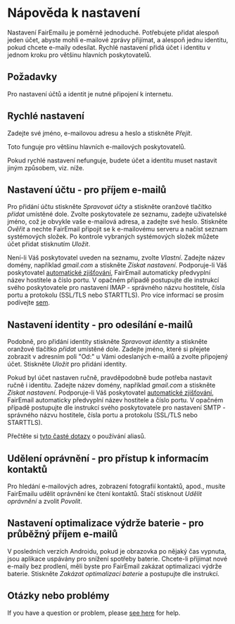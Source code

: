 # Nápověda k nastavení

Nastavení FairEmailu je poměrně jednoduché. Potřebujete přidat alespoň jeden účet, abyste mohli e-mailové zprávy přijímat, a alespoň jednu identitu, pokud chcete e-maily odesílat. Rychlé nastavení přidá účet i identitu v jednom kroku pro většinu hlavních poskytovatelů.

## Požadavky

Pro nastavení účtů a identit je nutné připojení k internetu.

## Rychlé nastavení

Zadejte své jméno, e-mailovou adresu a heslo a stiskněte *Přejít*.

Toto funguje pro většinu hlavních e-mailových poskytovatelů.

Pokud rychlé nastavení nefunguje, budete účet a identitu muset nastavit jiným způsobem, viz. níže.

## Nastavení účtu - pro příjem e-mailů

Pro přidání účtu stiskněte *Spravovat účty* a stiskněte oranžové tlačítko *přidat* umístěné dole. Zvolte poskytovatele ze seznamu, zadejte uživatelské jméno, což je obvykle vaše e-mailová adresa, a zadejte své heslo. Stiskněte *Ověřit* a nechte FairEmail připojit se k e-mailovému serveru a načíst seznam systémových složek. Po kontrole vybraných systémových složek můžete účet přidat stisknutím *Uložit*.

Není-li Váš poskytovatel uveden na seznamu, zvolte *Vlastní*. Zadejte název domény, například *gmail.com* a stiskněte *Získat nastavení*. Podporuje-li Váš poskytovatel [automatické zjišťování](https://tools.ietf.org/html/rfc6186), FairEmail automaticky předvyplní název hostitele a číslo portu. V opačném případě postupujte dle instrukcí svého poskytovatele pro nastavení IMAP - správného názvu hostitele, čísla portu a protokolu (SSL/TLS nebo STARTTLS). Pro více informací se prosím podívejte [sem](https://github.com/M66B/FairEmail/blob/master/FAQ.md#authorizing-accounts).

## Nastavení identity - pro odesílání e-mailů

Podobně, pro přidání identity stiskněte *Spravovat identity* a stiskněte oranžové tlačítko *přidat* umístěné dole. Zadejte jméno, které si přejete zobrazit v adresním poli "Od:" u Vámi odeslaných e-mailů a zvolte připojený účet. Stiskněte *Uložit* pro přidání identity.

Pokud byl účet nastaven ručně, pravděpodobně bude potřeba nastavit ručně i identitu. Zadejte název domény, například *gmail.com* a stiskněte *Získat nastavení*. Podporuje-li Váš poskytovatel [automatické zjišťování](https://tools.ietf.org/html/rfc6186), FairEmail automaticky předvyplní název hostitele a číslo portu. V opačném případě postupujte dle instrukcí svého poskytovatele pro nastavení SMTP - správného názvu hostitele, čísla portu a protokolu (SSL/TLS nebo STARTTLS).

Přečtěte si [tyto časté dotazy](https://github.com/M66B/FairEmail/blob/master/FAQ.md#FAQ9) o používání aliasů.

## Udělení oprávnění - pro přístup k informacím kontaktů

Pro hledání e-mailových adres, zobrazení fotografií kontaktů, apod., musíte FairEmailu udělit oprávnění ke čtení kontaktů. Stačí stisknout *Udělit oprávnění* a zvolit *Povolit*.

## Nastavení optimalizace výdrže baterie - pro průběžný příjem e-mailů

V posledních verzích Androidu, pokud je obrazovka po nějaký čas vypnuta, jsou aplikace uspávány pro snížení spotřeby baterie. Chcete-li přijímat nové e-maily bez prodlení, měli byste pro FairEmail zakázat optimalizaci výdrže baterie. Stiskněte *Zakázat optimalizaci baterie* a postupujte dle instrukcí.

## Otázky nebo problémy

If you have a question or problem, please [see here](https://github.com/M66B/FairEmail/blob/master/FAQ.md) for help.